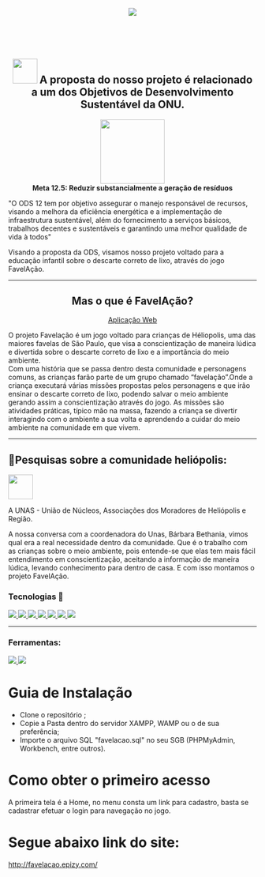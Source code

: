 <p align="center">
    <a href="http://projetofavelacao.epizy.com/">
       <img src="https://github.com/Squad2MeioAmbiente/Projeto_FavelAcao/blob/ProjetoFinal/img/logo_favela%C3%A7%C3%A3o2.png"> 
    </a>
  </p>
  
 <br />
 <br />

<h1 align="center"> </h1>

<h2  align="center" >
  <img width=50px src="https://user-images.githubusercontent.com/68478385/110950129-35d1ca00-8322-11eb-85db-96202cde9b50.png">
 A proposta do nosso projeto é relacionado a um dos Objetivos de Desenvolvimento Sustentável da ONU. 
</h2>
<p align="center">
  <img width=130px src="https://encrypted-tbn0.gstatic.com/images?q=tbn:ANd9GcR11pi4OtC06eY4nV1xGLLD_HtCB9qexNl9EA&usqp=CAU">
	<br/>
	<b>Meta 12.5: Reduzir substancialmente a geração de resíduos</b>
</p>
<p>
	 "O ODS 12 tem por objetivo assegurar o manejo responsável de recursos, visando a melhora da eficiência energética e a implementação de infraestrutura sustentável, além do fornecimento a serviços básicos, trabalhos decentes e sustentáveis e garantindo uma melhor qualidade de vida à todos"
</p>
<p> 
	Visando a proposta da ODS, visamos nosso projeto voltado para a educação infantil sobre o descarte correto de lixo, através do jogo FavelAção.
</p>
<hr>

<h2 align="center">Mas o que é FavelAção?</h2>    
 <a href="http://favelacao.epizy.com/favelacao/">
	<p align="center">Aplicação Web</p>
</a>
<p> O projeto Favelação é um jogo voltado para crianças de Héliopolis, uma das maiores favelas de São Paulo, que visa
a conscientização de maneira lúdica e divertida sobre o descarte correto de lixo e a importância do meio ambiente.
<br>
Com uma história que se passa dentro desta comunidade e personagens comuns, as crianças farão parte de um grupo chamado “favelação”.Onde a criança executará várias missões propostas pelos personagens e que irão ensinar o descarte correto de lixo, podendo salvar o meio ambiente gerando assim a conscientização através do jogo.
As missões são atividades práticas, típico mão na massa, fazendo a criança se divertir interagindo com o ambiente a sua volta e aprendendo a cuidar do meio ambiente na comunidade em que vivem.</p>
<hr>

<h2>🔎Pesquisas sobre a comunidade heliópolis:</h2>
<img width=50px src="https://pbs.twimg.com/profile_images/378800000290688369/61249d95c89c02b9150d1762f2aacde3_400x400.jpeg">
<p>A UNAS - União de Núcleos, Associações dos Moradores de Heliópolis e Região.</p>
<p>A nossa conversa com a coordenadora do Unas, Bárbara Bethania, vimos qual era a real necessidade dentro da comunidade. Que é o trabalho com as crianças sobre o meio ambiente, pois entende-se que elas tem mais fácil entendimento em conscientização, aceitando a informação de maneira lúdica, levando conhecimento para dentro de casa. E com isso montamos o projeto FavelAção.</p>
  
<h3> Tecnologias 🚀 </h3>
     <a href="https://www.w3schools.com/html/">
        <img src="https://icongr.am/devicon/html5-original-wordmark.svg?size=30&color=currentColor">
     </a>
    <a href="https://www.w3schools.com/css/">
         <img src="https://icongr.am/devicon/css3-original-wordmark.svg?size=30&color=currentColor">
    </a>
    <a href="https://developer.mozilla.org/pt-BR/docs/Aprender/JavaScript">
      <img src="https://icongr.am/devicon/javascript-original.svg?size=30&color=currentColor">
    </a>
 
   <a href ="https://www.mysql.com/">
         <img src="https://icongr.am/devicon/mysql-original-wordmark.svg?size=30&color=currentColor"> 
  </a>
 
   <a href="https://www.php.net/manual/pt_BR/intro-whatis.php">
         <img src="https://icongr.am/devicon/php-original.svg?size=30&color=currentColor"> 
  </a>
  <a href="https://getbootstrap.com.br/">
         <img src= "https://icongr.am/devicon/bootstrap-plain.svg?size=30&color=7e4acb">
  </a>
   <a href="#">
	<img src="https://icongr.am/devicon/react-original.svg?size=30&color=currentColor">
     </a>
 <hr>
  
  <h3> Ferramentas: </h3>
  	<a href="https://git-scm.com/">
		 <img src="https://icongr.am/devicon/git-original.svg?size=30&color=currentColor">
	  </a>
	<a href="https://github.com/">
         <img src="https://icongr.am/devicon/github-original-wordmark.svg?size=30&color=currentColor">
  	</a>

# Guia de Instalação
- Clone o repositório ;
- Copie a Pasta dentro do servidor XAMPP, WAMP ou o de sua preferência;
- Importe o arquivo SQL "favelacao.sql" no seu SGB (PHPMyAdmin, Workbench, entre outros).

# Como obter o primeiro acesso
A primeira tela é a Home, no menu consta um link para cadastro, basta se cadastrar efetuar o login para navegação no jogo.

# Segue abaixo link do site:
http://favelacao.epizy.com/

